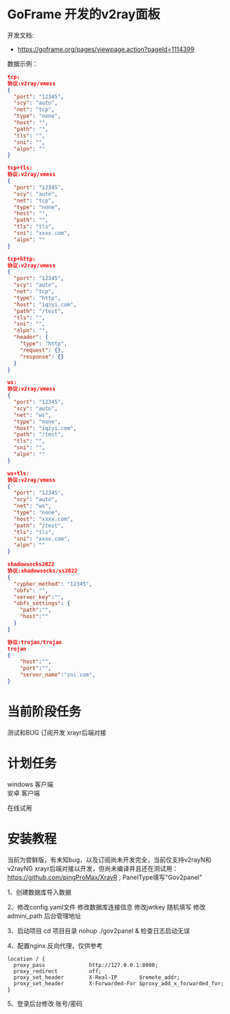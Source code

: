 # GoFrame 开发的v2ray面板

开发文档:  
- https://goframe.org/pages/viewpage.action?pageId=1114399  



数据示例：
``` json  
tcp:
协议:v2ray/vmess
{
  "port": "12345",
  "scy": "auto",
  "net": "tcp",
  "type": "none",
  "host": "",
  "path": "",
  "tls": "",
  "sni": "",
  "alpn": ""
}

tcp+tls:
协议:v2ray/vmess
{
  "port": "12345",
  "scy": "auto",
  "net": "tcp",
  "type": "none",
  "host": "",
  "path": "",
  "tls": "tls",
  "sni": "xxxx.com",
  "alpn": ""
}

tcp+http:
协议:v2ray/vmess
{
  "port": "12345",
  "scy": "auto",
  "net": "tcp",
  "type": "http",
  "host": "iqiyi.com",
  "path": "/test",
  "tls": "",
  "sni": "",
  "alpn": "",
  "header": {
    "type": "http",
    "request": {},
    "response": {}
  }
}

ws:
协议:v2ray/vmess
{
  "port": "12345",
  "scy": "auto",
  "net": "ws",
  "type": "none",
  "host": "iqiyi.com",
  "path": "/test",
  "tls": "",
  "sni": "",
  "alpn": ""
}

ws+tls:
协议:v2ray/vmess
{
  "port": "12345",
  "scy": "auto",
  "net": "ws",
  "type": "none",
  "host": "xxxx.com",
  "path": "/test",
  "tls": "tls",
  "sni": "xxxx.com",
  "alpn": ""
}

shadowsocks2022
协议:shadowsocks/ss2022
{
  "cypher_method": "12345",
  "obfs": "",
  "server_key":"",
  "obfs_settings": {
	"path":"",
	"host":""
  }
}

协议:trojan/trojan
trojan
{
	"host":"",
	"port":"",
	"server_name":"sni.com",
}

``` 


# 当前阶段任务  
测试和BUG
订阅开发
xrayr后端对接

# 计划任务  
windows 客户端  
安卓 客户端  

在线试用


# 安装教程  

当前为尝鲜版，有未知bug，以及订阅尚未开发完全，当前仅支持v2rayN和v2rayNG
xrayr后端对接以开发，但尚未编译并且还在测试用：https://github.com/pingProMax/XrayR , PanelType填写"Gov2panel"

1、创建数据库导入数据

2、修改config.yaml文件
修改数据库连接信息
修改jwtkey 随机填写
修改admini_path 后台管理地址

3、启动项目
cd 项目目录
nohup ./gov2panel &
检查日志启动无误

4、配置nginx
反向代理，仅供参考

``` nginx 
location / {
  proxy_pass              http://127.0.0.1:8080;
  proxy_redirect          off;
  proxy_set_header        X-Real-IP       $remote_addr;
  proxy_set_header        X-Forwarded-For $proxy_add_x_forwarded_for;
}
```

5、登录后台修改 账号/密码
